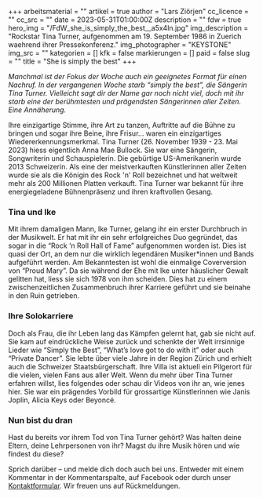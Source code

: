 +++
arbeitsmaterial = ""
artikel = true
author = "Lars Ziörjen"
cc_licence = ""
cc_src = ""
date = 2023-05-31T01:00:00Z
description = ""
fdw = true
hero_img = "/FdW_she_is_simply_the_best__a5x4ln.jpg"
img_description = "Rockstar Tina Turner, aufgenommen am 19. September 1986 in Zuerich waehrend ihrer Pressekonferenz."
img_photographer = "KEYSTONE"
img_src = ""
kategorien = []
kfk = false
markierungen = []
paid = false
slug = ""
title = "She is simply the best"
+++

_Manchmal ist der Fokus der Woche auch ein geeignetes Format für einen Nachruf. In der vergangenen Woche starb “simply the best”, die Sängerin Tina Turner. Vielleicht sagt dir der Name gar noch nicht viel, doch mit ihr starb eine der berühmtesten und prägendsten Sängerinnen aller Zeiten. Eine Annäherung._

Ihre einzigartige Stimme, ihre Art zu tanzen, Auftritte auf die Bühne zu bringen und sogar ihre Beine, ihre Frisur… waren ein einzigartiges Wiedererkennungsmerkmal. Tina Turner (26. November 1939 - 23. Mai 2023) hiess eigentlich Anna Mae Bullock. Sie war eine Sängerin, Songwriterin und Schauspielerin. Die gebürtige US-Amerikanerin wurde 2013 Schweizerin. Als eine der meistverkauften Künstlerinnen aller Zeiten wurde sie als die Königin des Rock 'n' Roll bezeichnet und hat weltweit mehr als 200 Millionen Platten verkauft. Tina Turner war bekannt für ihre energiegeladene Bühnenpräsenz und ihren kraftvollen Gesang.

### Tina und Ike

Mit ihrem damaligen Mann, Ike Turner, gelang ihr ein erster Durchbruch in der Musikwelt. Er hat mit ihr ein sehr erfolgreiches Duo gegründet, das sogar in die “Rock ‘n Roll Hall of Fame” aufgenommen worden ist. Dies ist quasi der Ort, an dem nur die wirklich legendären Musiker*innen und Bands aufgeführt werden. Am Bekanntesten ist wohl die einmalige Coverversion von “Proud Mary”. Da sie während der Ehe mit Ike unter häuslicher Gewalt gelitten hat, liess sie sich 1978 von ihm scheiden. Dies hat zu einem zwischenzeitlichen Zusammenbruch ihrer Karriere geführt und sie beinahe in den Ruin getrieben.

### Ihre Solokarriere

Doch als Frau, die ihr Leben lang das Kämpfen gelernt hat, gab sie nicht auf. Sie kam auf eindrückliche Weise zurück und schenkte der Welt irrsinnige Lieder wie “Simply the Best”, “What’s love got to do with it” oder auch “Private Dancer”. Sie lebte über viele Jahre in der Region Zürich und erhielt auch die Schweizer Staatsbürgerschaft. Ihre Villa ist aktuell ein Pilgerort für die vielen, vielen Fans aus aller Welt. Wenn du mehr über Tina Turner erfahren willst, lies folgendes oder schau dir Videos von ihr an, wie jenes hier. Sie war ein prägendes Vorbild für grossartige Künstlerinnen wie Janis Joplin, Alicia Keys oder Beyoncé.

### Nun bist du dran

Hast du bereits vor ihrem Tod von Tina Turner gehört? Was halten deine Eltern, deine Lehrpersonen von ihr? Magst du ihre Musik hören und wie findest du diese?

Sprich darüber – und melde dich doch auch bei uns. Entweder mit einem Kommentar in der Kommentarspalte, auf Facebook oder durch unser [Kontaktformular](https://www.chinderzytig.ch/kontakt/). Wir freuen uns auf Rückmeldungen.
